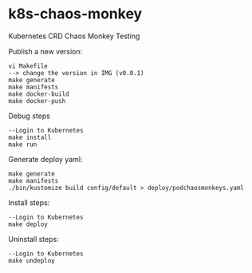 # k8s-chaos-monkey
Kubernetes CRD Chaos Monkey Testing

Publish a new version:
```
vi Makefile
--> change the version in IMG (v0.0.1)
make generate
make manifests
make docker-build
make docker-push
```

Debug steps
```
--Login to Kubernetes
make install
make run
```

Generate deploy yaml:
```
make generate
make manifests
./bin/kustomize build config/default > deploy/podchaosmonkeys.yaml
```

Install steps:
```
--Login to Kubernetes
make deploy
```

Uninstall steps:
```
--Login to Kubernetes
make undeploy
```

